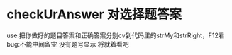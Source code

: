 # checkUrAnswer  对选择题答案
use:把你做好的题目答案和正确答案分别cv到代码里的strMy和strRight，F12看
bug:不能中间留空
    没有题号显示
    将就着看吧

